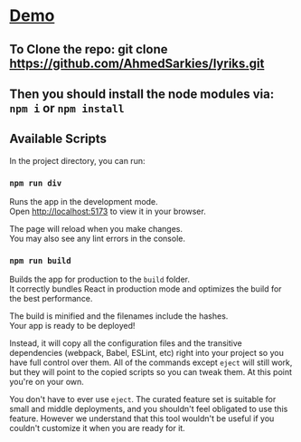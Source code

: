 # [Demo](https://lyriks-app.netlify.app/)

## To Clone the repo: git clone https://github.com/AhmedSarkies/lyriks.git

## Then you should install the node modules via: `npm i` or `npm install`

## Available Scripts

In the project directory, you can run:

### `npm run div`

Runs the app in the development mode.\
Open [http://localhost:5173](http://localhost:5173/) to view it in your browser.

The page will reload when you make changes.\
You may also see any lint errors in the console.

### `npm run build`

Builds the app for production to the `build` folder.\
It correctly bundles React in production mode and optimizes the build for the best performance.

The build is minified and the filenames include the hashes.\
Your app is ready to be deployed!

Instead, it will copy all the configuration files and the transitive dependencies (webpack, Babel, ESLint, etc) right into your project so you have full control over them. All of the commands except `eject` will still work, but they will point to the copied scripts so you can tweak them. At this point you're on your own.

You don't have to ever use `eject`. The curated feature set is suitable for small and middle deployments, and you shouldn't feel obligated to use this feature. However we understand that this tool wouldn't be useful if you couldn't customize it when you are ready for it.
